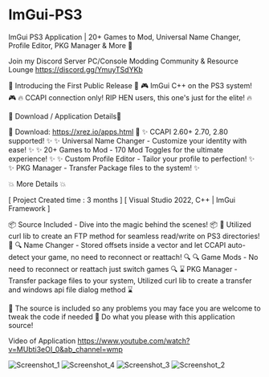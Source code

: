 # ImGui-PS3
ImGui PS3 Application | 20+ Games to Mod, Universal Name Changer, Profile Editor, PKG Manager &amp; More 🚀

Join my Discord Server
PC/Console Modding Community & Resource Lounge
https://discord.gg/YmuyTSdYKb

🎉 Introducing the First Public Release 🎉
🎮 ImGui C++ on the PS3 system! 🎮
🔥 CCAPI connection only! RIP HEN users, this one's just for the elite! 🔥

🌟 Download / Application Details🌟

🔗 Download: https://xrez.io/apps.html 🔗
✨ CCAPI 2.60+ 2.70, 2.80 supported! ✨
✨ Universal Name Changer - Customize your identity with ease! ✨
✨ 20+ Games to Mod - 170 Mod Toggles for the ultimate experience! ✨
✨ Custom Profile Editor - Tailor your profile to perfection! ✨
✨ PKG Manager - Transfer Package files to the system! ✨

💥 More Details 💥

[ Project Created time : 3 months ]
[ Visual Studio 2022, C++ | ImGui Framework ]

📦 Source Included - Dive into the magic behind the scenes! 📦
🔧 Utilized curl lib to create an FTP method for seamless read/write on PS3 directories! 🔧
🔍 Name Changer - Stored offsets inside a vector and let CCAPI auto-detect your game, no need to reconnect or reattach! 🔍
🔍 Game Mods - No need to reconnect or reattach just switch games 🔍
⌛ PKG Manager - Transfer package files to your system, Utilized curl lib to create a transfer and windows api file dialog method ⌛

🚫  The source is included so any problems you may face you are welcome to tweak the code if needed 
🚫  Do what you please with this application source!

Video of Application https://www.youtube.com/watch?v=MUbti3eOI_0&ab_channel=wmp

![Screenshot_1](https://github.com/extortionate/ImGui-PS3/assets/131308027/4abc1898-5ef8-4def-b0f0-ce2369a15afa)
![Screenshot_4](https://github.com/extortionate/ImGui-PS3/assets/131308027/b725437d-5414-4e93-8a69-979055b08e0b)
![Screenshot_3](https://github.com/extortionate/ImGui-PS3/assets/131308027/8dfa4b1c-73ee-423d-80b7-9b6bf35b0c6d)
![Screenshot_2](https://github.com/extortionate/ImGui-PS3/assets/131308027/3c893905-ac36-46dd-b6c3-818a0fcf4787)
